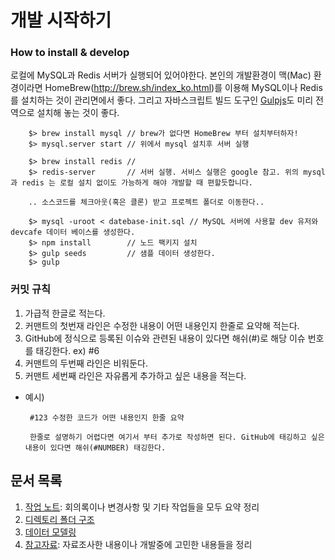 # 개발 시작하기

### How to install & develop
로컬에 MySQL과 Redis 서버가 실행되어 있어야한다. 본인의 개발환경이 맥(Mac) 환경이라면 HomeBrew(http://brew.sh/index_ko.html)를 이용해 MySQL이나 Redis를 설치하는 것이 관리면에서 좋다. 그리고 자바스크립트 빌드 도구인 [Gulpjs](http://gulpjs.com/)도 미리 전역으로 설치해 놓는 것이 좋다.

```
    $> brew install mysql // brew가 없다면 HomeBrew 부터 설치부터하자!
    $> mysql.server start // 위에서 mysql 설치후 서버 실행

    $> brew install redis //
    $> redis-server       // 서버 실행. 서비스 실행은 google 참고. 위의 mysql 과 redis 는 로컬 설치 없이도 가능하게 해야 개발할 때 편할듯합니다. 
    
    .. 소스코드를 체크아웃(혹은 클론) 받고 프로젝트 폴더로 이동한다..

    $> mysql -uroot < datebase-init.sql // MySQL 서버에 사용할 dev 유저와 devcafe 데이터 베이스를 생성한다.
    $> npm install        // 노드 팩키지 설치
    $> gulp seeds         // 샘플 데이터 생성한다. 
    $> gulp               
```

### 커밋 규칙
 1. 가급적 한글로 적는다. 
 2. 커맨트의 첫번재 라인은 수정한 내용이 어떤 내용인지 한줄로 요약해 적는다. 
 3. GitHub에 정식으로 등록된 이슈와 관련된 내용이 있다면 해쉬(#)로 해당 이슈 번호를 태깅한다. ex) #6 
 4. 커맨트의 두번째 라인은 비워둔다.
 5. 커맨트 세번째 라인은 자유롭게 추가하고 싶은 내용을 적는다. 
  - 예시)
    ```
     #123 수정한 코드가 어떤 내용인지 한줄 요약
     
     한줄로 설명하기 어렵다면 여기서 부터 추가로 작성하면 된다. GitHub에 태깅하고 싶은 내용이 있다면 해쉬(#NUMBER) 태깅한다. 
    ```

## 문서 목록
 1. [작업 노트](https://github.com/miconblog/devcafe/blob/master/docs/worklog.md): 회의록이나 변경사항 및 기타 작업들을 모두 요약 정리
 2. [디렉토리 폴더 구조](https://github.com/miconblog/devcafe/blob/master/docs/directory-structure.md)
 2. [데이터 모델링](https://github.com/miconblog/devcafe/blob/master/docs/data-modeling.md)
 3. [참고자료](https://github.com/miconblog/devcafe/blob/master/docs/reference.md): 자료조사한 내용이나 개발중에 고민한 내용들을 정리


